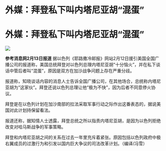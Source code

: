 # 外媒：拜登私下叫内塔尼亚胡“混蛋”

# 外媒：拜登私下叫内塔尼亚胡“混蛋”

![](https://inews.gtimg.com/om_bt/OEZnqGqOgXdcLslBPJcdY_05lX3r9Ou40HJDdchooMDDoAA/1000)

**参考消息网2月13日报道**
据以色列《耶路撒冷邮报》网站2月12日援引美国全国广播公司的报道称，美国总统拜登对以色列总理内塔尼亚胡“十分恼火”，并在私下谈话中管后者叫“混蛋”，原因是双方在加沙战争问题上存在严重分歧。

报道称，知晓谈话内容的消息人士告诉全国广播公司，在其他场合，总统称内塔尼亚胡为“这家伙”。拜登还说以色列总理让他“极为不快”，因为后者不同意停火协议。

拜登是在以色列计划在加沙南部的拉法采取军事行动之际作出这番表态的，据说美国对此计划持保留看法。

报道还称，据知情人士透露，拜登总统之所以指责内塔尼亚胡，是因为以色列拒绝改变对哈马斯战争的军事策略。

拜登和内塔尼亚胡之间的关系在过去一年里充斥着紧张。原因包括以色列政府中极右翼成员的过激行为和引发以国内巨大争议的司法改革计划。（编译/冯雪）

